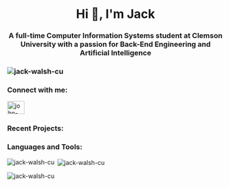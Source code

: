 <h1 align="center">Hi 👋, I'm Jack</h1>
<h3 align="center">A full-time Computer Information Systems student at Clemson University with a passion for Back-End Engineering and Artificial Intelligence<h3>

<p align="left"> <img src="https://komarev.com/ghpvc/?username=jack-walsh-cu&label=Profile%20views&color=000000&style=flat" alt="jack-walsh-cu" /> </p>

<h3 align="left">Connect with me:</h3>
<p align="left">
<a href="https://linkedin.com/in/john-walsh-94425423b" target="blank"><img align="center" src="https://raw.githubusercontent.com/rahuldkjain/github-profile-readme-generator/master/src/images/icons/Social/linked-in-alt.svg" alt="john-walsh-94425423b" height="30" width="40" /></a>
</p>
<h3 align="left">Recent Projects:</h3>


<h3 align="left">Languages and Tools:</h3>

<p><img align="left" src="https://github-readme-stats.vercel.app/api/top-langs?username=jack-walsh-cu&show_icons=true&theme=dark&locale=en&layout=compact" alt="jack-walsh-cu" /></p>

<p>&nbsp;<img align="center" src="https://github-readme-stats.vercel.app/api?username=jack-walsh-cu&show_icons=true&theme=dark&locale=en" alt="jack-walsh-cu" /></p>

<p><img align="center" src="https://github-readme-streak-stats.herokuapp.com/?user=jack-walsh-cu&theme=dark" alt="jack-walsh-cu" /></p>
